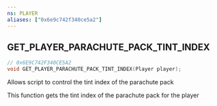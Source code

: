 ```yaml
---
ns: PLAYER
aliases: ["0x6e9c742f340ce5a2"]
---
```

## GET_PLAYER_PARACHUTE_PACK_TINT_INDEX

```c
// 0x6E9C742F340CE5A2
void GET_PLAYER_PARACHUTE_PACK_TINT_INDEX(Player player);
```

Allows script to control the tint index of the parachute pack

This function gets the tint index of the parachute pack for the player

